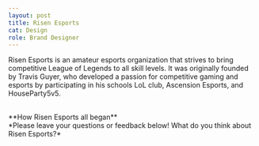 ```yaml
---
layout: post
title: Risen Esports
cat: Design
role: Brand Designer
---
```


Risen Esports is an amateur esports organization that strives to bring competitive League of Legends to all skill levels. It was originally founded by Travis Guyer, who developed a passion for competitive gaming and esports by participating in his schools LoL club, Ascension Esports, and HouseParty5v5.

<br>
**How Risen Esports all began**

<br>
*Please leave your questions or feedback below! What do you think about Risen Esports?*

<br>
